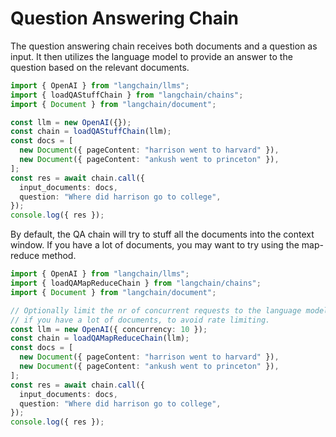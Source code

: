 # Question Answering Chain

The question answering chain receives both documents and a question as input. It then utilizes the language model to provide an answer to the question based on the relevant documents.

```typescript
import { OpenAI } from "langchain/llms";
import { loadQAStuffChain } from "langchain/chains";
import { Document } from "langchain/document";

const llm = new OpenAI({});
const chain = loadQAStuffChain(llm);
const docs = [
  new Document({ pageContent: "harrison went to harvard" }),
  new Document({ pageContent: "ankush went to princeton" }),
];
const res = await chain.call({
  input_documents: docs,
  question: "Where did harrison go to college",
});
console.log({ res });
```

By default, the QA chain will try to stuff all the documents into the context window.
If you have a lot of documents, you may want to try using the map-reduce method.

```typescript
import { OpenAI } from "langchain/llms";
import { loadQAMapReduceChain } from "langchain/chains";
import { Document } from "langchain/document";

// Optionally limit the nr of concurrent requests to the language model,
// if you have a lot of documents, to avoid rate limiting.
const llm = new OpenAI({ concurrency: 10 });
const chain = loadQAMapReduceChain(llm);
const docs = [
  new Document({ pageContent: "harrison went to harvard" }),
  new Document({ pageContent: "ankush went to princeton" }),
];
const res = await chain.call({
  input_documents: docs,
  question: "Where did harrison go to college",
});
console.log({ res });
```
